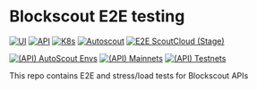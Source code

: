 # Blockscout E2E testing

[![UI](https://github.com/blockscout/blockscout-ci-cd/actions/workflows/e2e_matrix.yaml/badge.svg)](https://github.com/blockscout/blockscout-ci-cd/actions/workflows/e2e_matrix.yaml)
[![API](https://github.com/blockscout/blockscout-ci-cd/actions/workflows/e2e_matrix_api.yaml/badge.svg)](https://github.com/blockscout/blockscout-ci-cd/actions/workflows/e2e_matrix_api.yaml)
[![K8s](https://github.com/blockscout/blockscout-ci-cd/actions/workflows/e2e_account.yaml/badge.svg)](https://github.com/blockscout/blockscout-ci-cd/actions/workflows/e2e_account.yaml)
[![Autoscout](https://github.com/blockscout/blockscout-ci-cd/actions/workflows/e2e_scoutcloud.yaml/badge.svg)](https://github.com/blockscout/blockscout-ci-cd/actions/workflows/e2e_scoutcloud.yaml)
[![E2E ScoutCloud (Stage)](https://github.com/blockscout/blockscout-ci-cd/actions/workflows/e2e_scoutcloud_stage.yaml/badge.svg)](https://github.com/blockscout/blockscout-ci-cd/actions/workflows/e2e_scoutcloud_stage.yaml)


[![(API) AutoScout Envs](https://github.com/blockscout/blockscout-ci-cd/actions/workflows/e2e_matrix_autoscout_api.yaml/badge.svg)](https://github.com/blockscout/blockscout-ci-cd/actions/workflows/e2e_matrix_autoscout_api.yaml)
[![(API) Mainnets](https://github.com/blockscout/blockscout-ci-cd/actions/workflows/e2e_matrix_mainnets_api.yaml/badge.svg)](https://github.com/blockscout/blockscout-ci-cd/actions/workflows/e2e_matrix_mainnets_api.yaml)
[![(API) Testnets](https://github.com/blockscout/blockscout-ci-cd/actions/workflows/e2e_matrix_testnets_api.yaml/badge.svg)](https://github.com/blockscout/blockscout-ci-cd/actions/workflows/e2e_matrix_testnets_api.yaml)

This repo contains E2E and stress/load tests for Blockscout APIs
